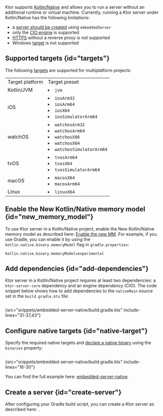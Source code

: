 [//]: # (title: Native server)

<tldr>
<var name="example_name" value="embedded-server-native"/>
<include from="lib.topic" element-id="download_example"/>
</tldr>

Ktor supports [Kotlin/Native](https://kotlinlang.org/docs/native-overview.html) and allows you to run a server without an additional runtime or virtual machine. Currently, running a Ktor server under Kotlin/Native has the following limitations:
* a [server should be created](create_server.topic) using `embeddedServer`
* only the [CIO engine](Engines.md) is supported
* [HTTPS](ssl.md) without a reverse proxy is not supported
* Windows [target](#targets) is not supported

## Supported targets {id="targets"}

The following [targets](https://kotlinlang.org/docs/multiplatform-dsl-reference.html#targets) are supported for multiplatform projects:

<table>
<tr>
    <td>
        Target platform
    </td>
    <td>
        Target preset
    </td>
</tr>
<tr>
    <td>
        Kotlin/JVM
    </td>
    <td>
        <list>
            <li>
                <code>jvm</code>
            </li>
        </list>
    </td>
</tr>

<tr>
    <td>
        iOS
    </td>
    <td>
        <list>
            <li>
                <code>iosArm32</code>
            </li>
            <li>
                <code>iosArm64</code>
            </li>
            <li>
                <code>iosX64</code>
            </li>
            <li>
                <code>iosSimulatorArm64</code>
            </li>
        </list>
    </td>
</tr>

<tr>
    <td>
        watchOS
    </td>
    <td>
        <list>
            <li>
                <code>watchosArm32</code>
            </li>
            <li>
                <code>watchosArm64</code>
            </li>
            <li>
                <code>watchosX86</code>
            </li>
            <li>
                <code>watchosX64</code>
            </li>
            <li>
                <code>watchosSimulatorArm64</code>
            </li>
        </list>
    </td>
</tr>

<tr>
    <td>
        tvOS
    </td>
    <td>
        <list>
            <li>
                <code>tvosArm64</code>
            </li>
            <li>
                <code>tvosX64</code>
            </li>
            <li>
                <code>tvosSimulatorArm64</code>
            </li>
        </list>
    </td>
</tr>

<tr>
    <td>
        macOS
    </td>
    <td>
        <list>
            <li>
                <code>macosX64</code>
            </li>
            <li>
                <code>macosArm64</code>
            </li>
        </list>
    </td>
</tr>

<tr>
    <td>
        Linux
    </td>
    <td>
        <list>
            <li>
                <code>linuxX64</code>
            </li>
        </list>
    </td>
</tr>
</table>



## Enable the New Kotlin/Native memory model {id="new_memory_model"}
To use Ktor server in a Kotlin/Native project, enable the New Kotlin/Native memory model as described here: [Enable the new MM](https://github.com/JetBrains/kotlin/blob/master/kotlin-native/NEW_MM.md#enable-the-new-mm).
For example, if you use Gradle, you can enable it by using the `kotlin.native.binary.memoryModel` flag in `gradle.properties`:

```Gradle
kotlin.native.binary.memoryModel=experimental
```


## Add dependencies {id="add-dependencies"}

Ktor server in a Kotlin/Native project requires at least two dependencies: a `ktor-server-core` dependency and an engine dependency (CIO). The code snippet below shows how to add dependencies to the `nativeMain` source set in the `build.gradle.kts` file:

```kotlin
```
{src="snippets/embedded-server-native/build.gradle.kts" include-lines="31-37,43"}

## Configure native targets {id="native-target"}

Specify the required native targets and [declare a native binary](https://kotlinlang.org/docs/mpp-build-native-binaries.html) using the `binaries` property:

```kotlin
```
{src="snippets/embedded-server-native/build.gradle.kts" include-lines="16-30"}

You can find the full example here: [embedded-server-native](https://github.com/ktorio/ktor-documentation/tree/%ktor_version%/codeSnippets/snippets/embedded-server-native).

## Create a server {id="create-server"}

After configuring your Gradle build script, you can create a Ktor server as described here: [](create_server.topic).


